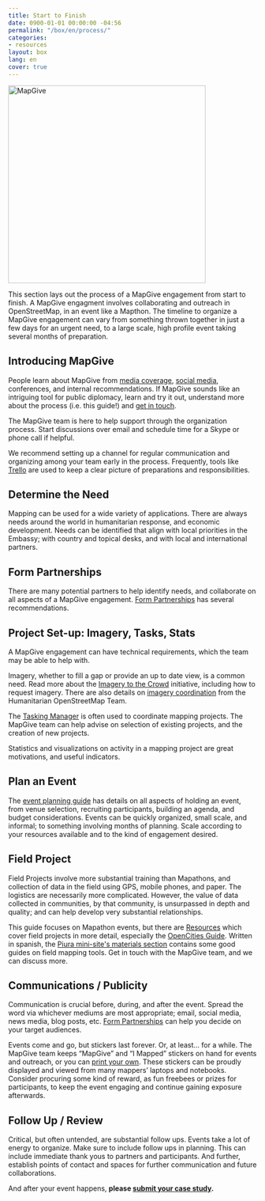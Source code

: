 ```yaml
---
title: Start to Finish
date: 0900-01-01 00:00:00 -04:56
permalink: "/box/en/process/"
categories:
- resources
layout: box
lang: en
cover: true
---
```


<img src="{{site.baseurl}}/assets/img/mapgive-space.png" alt="MapGive" width="400px">

This section lays out the process of a MapGive engagement from start to finish. A MapGive engagment involves collaborating and outreach in OpenStreetMap, in an event like a Mapthon.  The timeline to organize a MapGive engagement can vary from something thrown together in just a few days for an urgent need, to a large scale, high profile event taking several months of preparation.

## Introducing MapGive

People learn about MapGive from [media coverage]({{site.baseurl}}/mapgive-in-the-news/), [social media](https://twitter.com/mapgive), conferences, and internal recommendations. If MapGive sounds like an intriguing tool for public diplomacy, learn and try it out, understand more about the process (i.e. this guide!) and [get in touch](#about&contact-info-credits).

The MapGive team is here to help support through the organization process. Start discussions over email and schedule time for a Skype or phone call if helpful.

We recommend setting up a channel for regular communication and organizing among your team early in the process. Frequently, tools like [Trello](https://trello.com/) are used to keep a clear picture of preparations and responsibilities.

## Determine the Need

Mapping can be used for a wide variety of applications. There are always needs around the world in humanitarian response, and economic development. Needs can be identified that align with local priorities in the Embassy; with country and topical desks, and with local and international partners.

## Form Partnerships

There are many potential partners to help identify needs, and collaborate on all aspects of a MapGive engagement. [Form Partnerships](#resources&form-partnerships) has several recommendations.

## Project Set-up: Imagery, Tasks, Stats

A MapGive engagement can have technical requirements, which the team may be able to help with.

Imagery, whether to fill a gap or provide an up to date view, is a common need. Read more about the [Imagery to the Crowd]({{site.baseurl}}/ittc/) initiative, including how to request imagery. There are also details on [imagery coordination](http://wiki.openstreetmap.org/wiki/HOT_activation#Imagery_Coordination) from the Humanitarian OpenStreetMap Team.

The [Tasking Manager]({{site.baseurl}}/learn-to-map/#step-3) is often used to coordinate mapping projects. The MapGive team can help advise on selection of existing projects, and the creation of new projects.

Statistics and visualizations on activity in a mapping project are great motivations, and useful indicators. 

<!--For example, [this page for the White House Mapathon](http://mapgive.state.gov/whmapathon/results/). There are a number of tools to use here, the team can advise.-->

## Plan an Event 

The [event planning guide](#resources&plan-an-event) has details on all aspects of holding an event, from venue selection, recruiting participants, building an agenda, and budget considerations. Events can be quickly organized, small scale, and informal; to something involving months of planning. Scale according to your resources available and to the kind of engagement desired.

## Field Project

Field Projects involve more substantial training than Mapathons, and collection of data in the field using GPS, mobile phones, and paper. The logistics are necessarily more complicated. However, the value of data collected in communities, by that community, is unsurpassed in depth and quality; and can help develop very substantial relationships.

This guide focuses on Mapathon events, but there are <a class="page_link" href="#resources"> Resources</a> which cover field projects in more detail, especially the [OpenCities Guide](http://www.opencitiesproject.org/guide/). Written in spanish, the [Piura mini-site's materials section](https://mapgive.state.gov/events/piura/materiales/) contains some good guides on field mapping tools. Get in touch with the MapGive team, and we can discuss more.

## Communications / Publicity

Communication is crucial before, during, and after the event. Spread the word via whichever mediums are most appropriate; email, social media, news media, blog posts, etc. [Form Partnerships](#resources&form-partnerships) can help you decide on your target audiences.

<!--
The [MapGive Social Media Toolkit]({{site.baseurl}}/files/CompleteMapGiveSocialMediaToolkit.docx) can assist you in publicizing your event and connect with a broader audience. The key is to begin messaging in advance and to choose a relevant #hashtag so that the activity is easy to follow and potentially engage a larger community. Tweet @MapGive for support broadcasting your event.
-->
 
Events come and go, but stickers last forever. Or, at least... for a while. The MapGive team keeps “MapGive” and “I Mapped” stickers on hand for events and outreach, or you can [print your own](#resources&printables). These stickers can be proudly displayed and viewed from many mappers’ laptops and notebooks. Consider procuring some kind of reward, as fun freebees or prizes for participants, to keep the event engaging and continue gaining exposure afterwards.

## Follow Up / Review

Critical, but often untended, are substantial follow ups. Events take a lot of energy to organize. Make sure to include follow ups in planning. This can include immediate thank yous to partners and participants. And further, establish points of contact and spaces for further communication and future collaborations.

And after your event happens, **please [submit your case study](https://docs.google.com/forms/d/1Y4t-KKUOqvQAK3IURH256TSbjGORjIEf8c3Doa0-nI8/viewform).**

<!--printable sign-up sheet for more info, or draft thank you follow-up letter?-->

<!--
__seperate page for these below???__

## Timeline
-->

